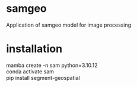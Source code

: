 # samgeo
 Application of samgeo model for image processing

 # installation
mamba create -n sam python=3.10.12  
conda activate sam  
pip install segment-geospatial  
